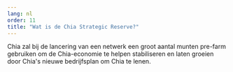 ```yaml
---
lang: nl
order: 11
title: "Wat is de Chia Strategic Reserve?"
---
```

Chia zal bij de lancering van een netwerk een groot aantal munten pre-farm gebruiken om de Chia-economie te helpen stabiliseren en laten groeien door Chia's nieuwe bedrijfsplan om Chia te lenen.
